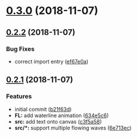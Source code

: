 # [0.3.0](https://github.com/lbw/flowing-liquid/compare/v0.2.2...v0.3.0) (2018-11-07)



## [0.2.2](https://github.com/lbw/flowing-liquid/compare/v0.2.1...v0.2.2) (2018-11-07)


### Bug Fixes

* correct import entry ([ef67e0a](https://github.com/lbw/flowing-liquid/commit/ef67e0a))



## [0.2.1](https://github.com/lbw/flowing-liquid/compare/b21f63d...v0.2.1) (2018-11-07)


### Features

* initial commit ([b21f63d](https://github.com/lbw/flowing-liquid/commit/b21f63d))
* **FL:** add waterline animation ([634e5c6](https://github.com/lbw/flowing-liquid/commit/634e5c6))
* **src:** add text onto canvas ([c3f5a58](https://github.com/lbw/flowing-liquid/commit/c3f5a58))
* **src/*:** support multiple flowing waves ([6e713ec](https://github.com/lbw/flowing-liquid/commit/6e713ec))



